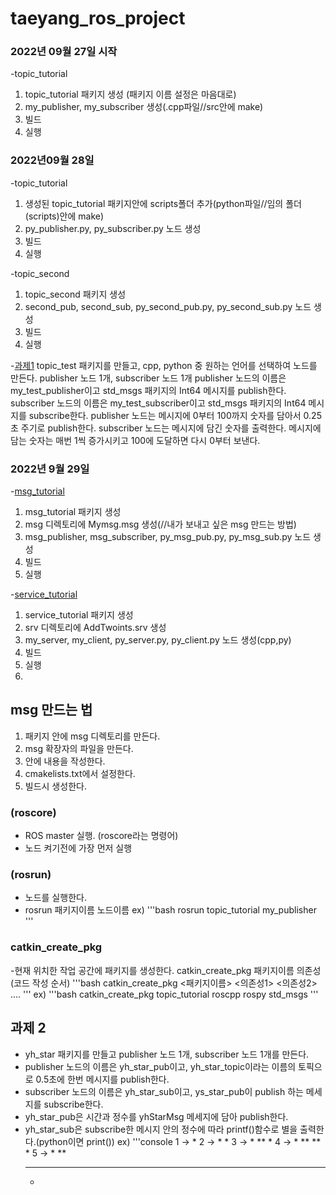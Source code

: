 # taeyang_ros_project


### 2022년 09월 27일 시작
-topic_tutorial

1. topic_tutorial 패키지 생성 (패키지 이름 설정은 마음대로)
2. my_publisher, my_subscriber 생성(.cpp파일//src안에 make)
3. 빌드
4. 실행

### 2022년09월 28일

-topic_tutorial
1. 생성된 topic_tutorial 패키지안에 scripts폴더 추가(python파일//임의 폴더(scripts)안에 make) 
2. py_publisher.py, py_subscriber.py 노드 생성
3. 빌드
4. 실행


-topic_second 
1. topic_second 패키지 생성
2. second_pub, second_sub, py_second_pub.py, py_second_sub.py 노드 생성
3. 빌드
4. 실행

-[과제1](./topic_test)
topic_test 패키지를 만들고, cpp, python 중 원하는 언어를 선택하여 노드를 만든다.
publisher 노드 1개, subscriber 노드 1개
publisher 노드의 이름은 my_test_publisher이고 std_msgs 패키지의 Int64 메시지를 publish한다.
subscriber 노드의 이름은 my_test_subscriber이고 std_msgs 패키지의 Int64 메시지를 subscribe한다.
publisher 노드는 메시지에 0부터 100까지 숫자를 담아서 0.25초 주기로 publish한다.
subscriber 노드는 메시지에 담긴 숫자를 출력한다.
메시지에 담는 숫자는 매번 1씩 증가시키고 100에 도달하면 다시 0부터 보낸다.


### 2022년 9월 29일
-[msg_tutorial](./msg_tutorial)


1. msg_tutorial 패키지 생성
2. msg 디렉토리에 Mymsg.msg 생성(//내가 보내고 싶은 msg 만드는 방법)
3. msg_publisher, msg_subscriber, py_msg_pub.py, py_msg_sub.py 노드 생성
4. 빌드
5. 실행

-[service_tutorial](./service_tutorial)
1. service_tutorial 패키지 생성
2. srv 디렉토리에 AddTwoints.srv 생성
3. my_server, my_client, py_server.py, py_client.py 노드 생성(cpp,py)
4. 빌드
5. 실행
6. 
## msg 만드는 법
1. 패키지 안에 msg 디렉토리를 만든다.
2. msg 확장자의 파일을 만든다.
3. 안에 내용을 작성한다.
4. cmakelists.txt에서 설정한다.
5. 빌드시 생성한다.

### (roscore)

- ROS master 실행. (roscore라는 명령어)
- 노드 켜기전에 가장 먼저 실행

### (rosrun)
- 노드를 실행한다.
- rosrun 패키지이름 노드이름
ex)
'''bash
    rosrun topic_tutorial my_publisher 
'''



### catkin_create_pkg

-현재 위치한 작업 공간에 패키지를 생성한다.
catkin_create_pkg 패키지이름 의존성(코드 작성 순서)
'''bash
    catkin_create_pkg <패키지이름> <의존성1> <의존성2> ....
'''
ex)
'''bash
    catkin_create_pkg topic_tutorial roscpp rospy std_msgs
'''

## 과제 2
- yh_star 패키지를 만들고 publisher 노드 1개, subscriber 노드 1개를 만든다.
- publisher 노드의 이름은 yh_star_pub이고, yh_star_topic이라는 이름의 토픽으로 0.5초에 한번 메시지를 publish한다.
- subscriber 노드의 이름은 yh_star_sub이고, ys_star_pub이 publish 하는 메세지를 subscribe한다.
- yh_star_pub은 시간과 정수를 yhStarMsg 메세지에 담아 publish한다.
- yh_star_sub은 subscribe한 메시지 안의 정수에 따라 printf()함수로 별을 출력한다.(python이면 print())
ex)
'''console
1 -> *
2 -> *
     *
3 -> *
     **
     *
4 -> *
     **
     **
     *
5 -> *
     **
     ***
     *